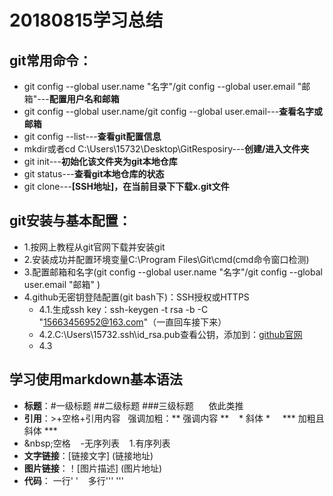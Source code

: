 # 20180815学习总结
## git常用命令：
- git config --global user.name "名字"/git config --global user.email "邮箱"---**配置用户名和邮箱**<br />
- git config --global user.name/git config --global user.email---**查看名字或邮箱**<br />
- git config --list---**查看git配置信息**<br />
- mkdir或者cd C:\Users\15732\Desktop\GitResposiry---**创建/进入文件夹**<br />
- git init---**初始化该文件夹为git本地仓库**<br />
- git status---**查看git本地仓库的状态**<br />
- git clone---**[SSH地址]，在当前目录下下载x.git文件**<br />
## git安装与基本配置：
- 1.按网上教程从git官网下载并安装git<br />
- 2.安装成功并配置环境变量C:\Program Files\Git\cmd(cmd命令窗口检测)<br />
- 3.配置邮箱和名字(git config --global user.name "名字"/git config --global user.email "邮箱" )<br />
- 4.github无密钥登陆配置(git bash下)：SSH授权或HTTPS<br />
   - 4.1.生成ssh key：ssh-keygen -t rsa -b -C "<15663456952@163.com>"（一直回车接下来）<br />
   - 4.2.C:\Users\15732\.ssh\id_rsa.pub查看公钥，添加到：[github官网](http://github.com)<br />
   - 4.3
## 学习使用markdown基本语法
   - **标题**：#一级标题   ##二级标题   ###三级标题 &nbsp;&nbsp;&nbsp;&nbsp;&nbsp;依此类推<br/>
   - **引用**：\>+空格+引用内容&nbsp;&nbsp;&nbsp;强调加粗：** 强调内容 ** &nbsp;&nbsp;&nbsp;* 斜体 * &nbsp;&nbsp;&nbsp; *** 加粗且斜体 ***
   - \&nbsp;空格&nbsp;&nbsp;&nbsp; \-无序列表 &nbsp;&nbsp;&nbsp;1.有序列表
   - **文字链接**：[链接文字] (链接地址)
   - **图片链接**：！[图片描述] (图片地址)
   - **代码**：  一行' ' &nbsp;&nbsp;&nbsp;多行'''  '''
  
